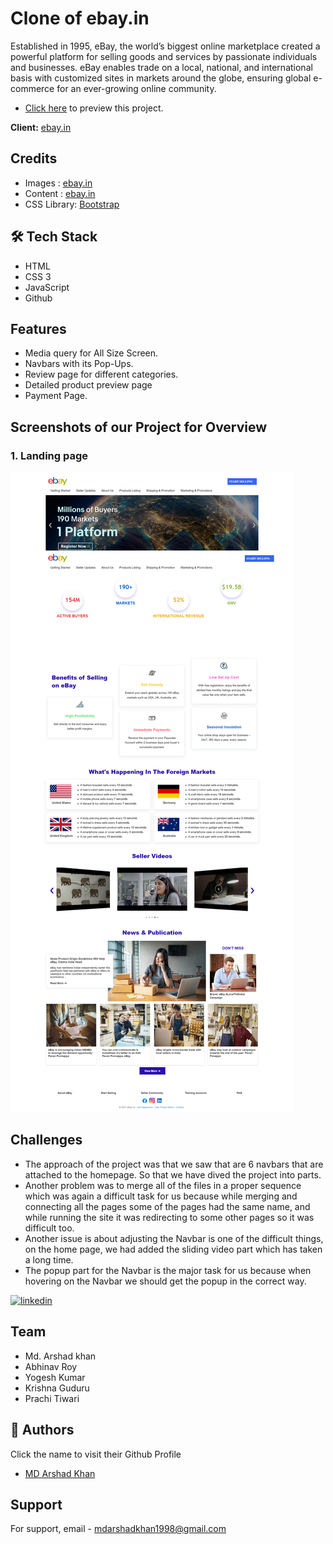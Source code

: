 # Clone of ebay.in

Established in 1995, eBay, the world’s biggest online marketplace created a powerful platform for selling goods and services by passionate individuals and businesses. eBay enables trade on a local, national, and international basis with customized sites in markets around the globe, ensuring global e-commerce for an ever-growing online community.

- [Click here](https://ebay-clone-by-arshad-khan.netlify.app/) to preview this project.

**Client:** [ebay.in](https://sellglobal.ebay.in/seller-center/) 

## Credits

- Images : [ebay.in](https://sellglobal.ebay.in/seller-center/)
- Content : [ebay.in](https://sellglobal.ebay.in/seller-center/)
- CSS Library: [Bootstrap](https://getbootstrap.com/) 

## 🛠 Tech Stack
- HTML 
- CSS 3
- JavaScript
- Github

## Features
- Media query for All Size Screen.
- Navbars with its Pop-Ups.
- Review page for different categories.
- Detailed product preview page
- Payment Page.

## Screenshots of our Project for Overview

### 1. Landing page

![Home page](./ebayHome.png)

## Challenges
- The approach of the project was that we saw that are 6 navbars that are attached to the homepage. So that we have dived the project into parts.
- Another problem was to merge all of the files in a proper sequence which was again a difficult task for us because while merging and connecting all the pages some of the pages had the same name, and while running the site it was redirecting to some other pages so it was difficult too.
- Another issue is about adjusting the Navbar is one of the difficult things, on the home page, we had added the sliding video part which has taken a long time.
- The popup part for the Navbar is the major task for us because when hovering on the Navbar we should get the popup in the correct way.

[![linkedin](https://img.shields.io/badge/linkedin-0A66C2?style=for-the-badge&logo=linkedin&logoColor=white)](https://www.linkedin.com/in/md-arshad-khan-350206154/)

## Team

- Md. Arshad khan
- Abhinav Roy
- Yogesh Kumar
- Krishna Guduru
- Prachi Tiwari

## 🔗 Authors
Click the name to visit their Github Profile
- [MD Arshad Khan](https://github.com/mdarshadkhan1998)

## Support

For support, email - [mdarshadkhan1998@gmail.com](mdarshadkhan1998@gmail.com)
